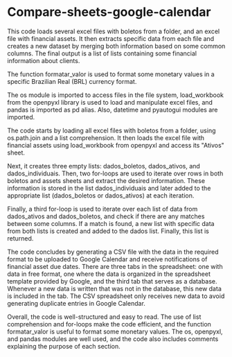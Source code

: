# Compare-sheets-google-calendar
 
This code loads several excel files with boletos from a folder, and an excel file with financial assets. It then extracts specific data from each file and creates a new dataset by merging both information based on some common columns. The final output is a list of lists containing some financial information about clients.

The function formatar_valor is used to format some monetary values in a specific Brazilian Real (BRL) currency format.

The os module is imported to access files in the file system, load_workbook from the openpyxl library is used to load and manipulate excel files, and pandas is imported as pd alias. Also, datetime and pyautogui modules are imported.

The code starts by loading all excel files with boletos from a folder, using os.path.join and a list comprehension. It then loads the excel file with financial assets using load_workbook from openpyxl and access its "Ativos" sheet.

Next, it creates three empty lists: dados_boletos, dados_ativos, and dados_individuais. Then, two for-loops are used to iterate over rows in both boletos and assets sheets and extract the desired information. These information is stored in the list dados_individuais and later added to the appropriate list (dados_boletos or dados_ativos) at each iteration.

Finally, a third for-loop is used to iterate over each list of data from dados_ativos and dados_boletos, and check if there are any matches between some columns. If a match is found, a new list with specific data from both lists is created and added to the dados list. Finally, this list is returned.

The code concludes by generating a CSV file with the data in the required format to be uploaded to Google Calendar and receive notifications of financial asset due dates. There are three tabs in the spreadsheet: one with data in free format, one where the data is organized in the spreadsheet template provided by Google, and the third tab that serves as a database. Whenever a new data is written that was not in the database, this new data is included in the tab. The CSV spreadsheet only receives new data to avoid generating duplicate entries in Google Calendar.

Overall, the code is well-structured and easy to read. The use of list comprehension and for-loops make the code efficient, and the function formatar_valor is useful to format some monetary values. The os, openpyxl, and pandas modules are well used, and the code also includes comments explaining the purpose of each section.
